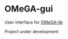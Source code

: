 # OMeGA-gui
User interface for [OMeGA-lib](https://github.com/RamilDautov/OMeGA-lib/tree/develop)

Project under development

